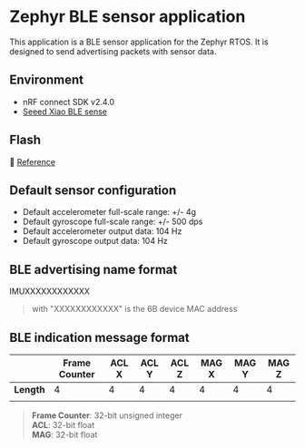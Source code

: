 # Zephyr BLE sensor application
This application is a BLE sensor application for the Zephyr RTOS. It is designed to send advertising packets with sensor data.

## Environment
- nRF connect SDK v2.4.0
- [Seeed Xiao BLE sense](https://wiki.seeedstudio.com/XIAO_BLE/)

## Flash
🔗 [Reference](https://medium.com/@aloysiousbenoy/flash-nrf52840-using-uf2-no-more-copy-paste-75044b2160a7)

## Default sensor configuration
- Default accelerometer full-scale range: +/- 4g
- Default gyroscope full-scale range: +/- 500 dps
- Default accelerometer output data: 104 Hz
- Default gyroscope output data: 104 Hz

## BLE advertising name format
IMUXXXXXXXXXXXX 
  > with "XXXXXXXXXXXX" is the 6B device MAC address

## BLE indication message format
|  | **Frame Counter** | **ACL X** | **ACL Y** | **ACL Z** | **MAG X** | **MAG Y** | **MAG Z** |
|  --- | --- | --- | --- | --- | --- | --- | --- |
| **Length** | 4 | 4 | 4 | 4 | 4 | 4 | 4 |
|  |  |  |  |  |  |  |  |
> **Frame Counter**: 32-bit unsigned integer\
> **ACL**: 32-bit float\
> **MAG**: 32-bit float